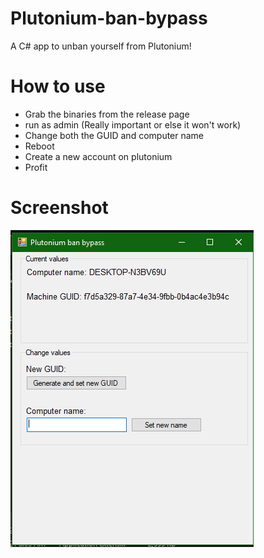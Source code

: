 # Plutonium-ban-bypass
A C# app to unban yourself from Plutonium!

# How to use

- Grab the binaries from the release page
- run as admin (Really important or else it won't work)
- Change both the GUID and computer name
- Reboot
- Create a new account on plutonium
- Profit

# Screenshot

![Screenshot](./app.png)
